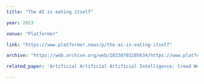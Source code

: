 ```yaml
---
title: "The AI is eating itself"

year: 2023

venue: "Platformer"

link: "https://www.platformer.news/p/the-ai-is-eating-itself"

archive: "https://web.archive.org/web/20230703205634/https://www.platformer.news/p/the-ai-is-eating-itself"

related_paper: 'Artificial Artificial Artificial Intelligence: Crowd Workers Widely Use Large Language Models for Text Production Tasks'

---
```

